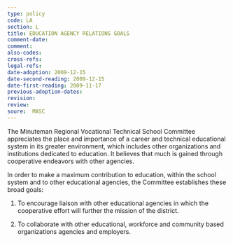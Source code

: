 ```yaml
---
type: policy
code: LA
section: L
title: EDUCATION AGENCY RELATIONS GOALS
comment-date:
comment:
also-codes:
cross-refs:
legal-refs:
date-adoption: 2009-12-15
date-second-reading: 2009-12-15
date-first-reading: 2009-11-17
previous-adoption-dates:
revision: 
review: 
soure:  MASC
---
```


The Minuteman Regional Vocational Technical School Committee appreciates the place and importance of a career and technical educational system in its greater environment, which includes other organizations and institutions dedicated to education.  It believes that much is gained through cooperative endeavors with other agencies.		

In order to make a maximum contribution to education, within the school system and to other educational agencies, the Committee establishes these broad goals:		

1.  To encourage liaison with other educational agencies in which the cooperative effort will further the mission of the district.		

2.  To collaborate with other educational, workforce and community based organizations agencies and employers.		
